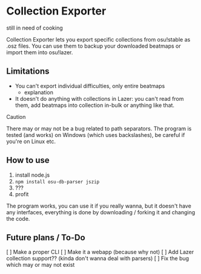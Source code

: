 # Collection Exporter
still in need of cooking

Collection Exporter lets you export specific collections from osu!stable as .osz files. You can use them to backup your downloaded beatmaps or import them into osu!lazer.

## Limitations

- You can't export individual difficulties, only entire beatmaps
    - explanation
- It doesn't do anything with collections in Lazer: you can't read from them, add beatmaps into collection in-bulk or anything like that.
> [!CAUTION]
> There may or may not be a bug related to path separators. The program is tested (and works) on Windows (which uses backslashes), be careful if you're on Linux etc.

## How to use
1. install node.js
2. `npm install osu-db-parser jszip`
3. ???
4. profit

The program works, you can use it if you really wanna, but it doesn't have any interfaces, everything is done by downloading / forking it and changing the code.

## Future plans / To-Do
[ ] Make a proper CLI
[ ] Make it a webapp (because why not)
[ ] Add Lazer collection support?? (kinda don't wanna deal with parsers)
[ ] Fix the bug which may or may not exist